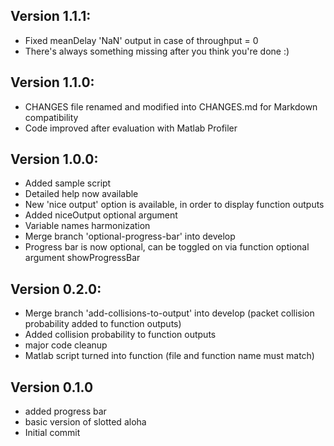 ## Version 1.1.1:
 - Fixed meanDelay 'NaN' output in case of throughput = 0
 - There's always something missing after you think you're done :)

## Version 1.1.0:
 - CHANGES file renamed and modified into CHANGES.md for Markdown compatibility
 - Code improved after evaluation with Matlab Profiler

## Version 1.0.0:
 - Added sample script
 - Detailed help now available
 - New 'nice output' option is available, in order to display function outputs
 - Added niceOutput optional argument
 - Variable names harmonization
 - Merge branch 'optional-progress-bar' into develop
 - Progress bar is now optional, can be toggled on via function optional argument showProgressBar

## Version 0.2.0:
 - Merge branch 'add-collisions-to-output' into develop (packet collision probability added to function outputs)
 - Added collision probability to function outputs
 - major code cleanup
 - Matlab script turned into function (file and function name must match)

## Version 0.1.0
 - added progress bar
 - basic version of slotted aloha
 - Initial commit

